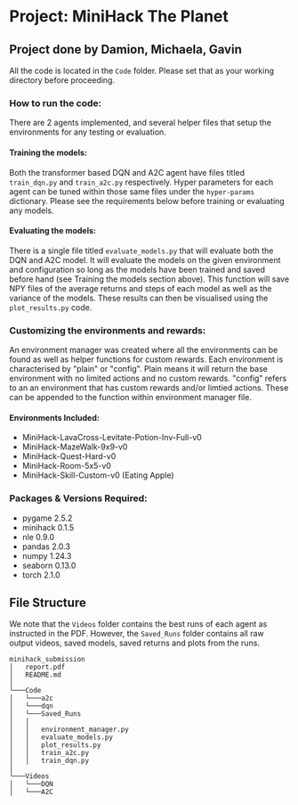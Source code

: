 # Project: MiniHack The Planet 
## Project done by Damion, Michaela, Gavin

All the code is located in the `Code` folder. Please set that as your working directory before proceeding. 

### How to run the code:
There are 2 agents implemented, and several helper files that setup the environments for any testing or evaluation. 

#### Training the models:
Both the transformer based DQN and A2C agent have files titled `train_dqn.py` and `train_a2c.py` respectively. Hyper parameters for each agent can be tuned within those same files under the `hyper-params` dictionary. Please see the requirements below before training or evaluating any models.

#### Evaluating the models:
There is a single file titled `evaluate_models.py` that will evaluate both the DQN and A2C model. It will evaluate the models on the given environment and configuration so long as the models have been trained and saved before hand (see Training the models section above). This function will save NPY files of the average returns and steps of each model as well as the variance of the models. These results can then be visualised using the `plot_results.py` code. 

### Customizing the environments and rewards:
An environment manager was created where all the environments can be found as well as helper functions for custom rewards. Each environment is characterised by "plain" or "config". Plain means it will return the base environment with no limited actions and no custom rewards. "config" refers to an an environment that has custom rewards and/or limtied actions. These can be appended to the function within environment manager file. 

#### Environments Included:  
 - MiniHack-LavaCross-Levitate-Potion-Inv-Full-v0 
 - MiniHack-MazeWalk-9x9-v0
 - MiniHack-Quest-Hard-v0
 - MiniHack-Room-5x5-v0
 - MiniHack-Skill-Custom-v0 (Eating Apple)


### Packages & Versions Required:  
 - pygame 2.5.2
 - minihack 0.1.5
 - nle 0.9.0
 - pandas 2.0.3
 - numpy 1.24.3
 - seaborn 0.13.0
 - torch 2.1.0

## File Structure  
We note that the `Videos` folder contains the best runs of each agent as instructed in the PDF. However, the `Saved_Runs` folder contains all raw output videos, saved models, saved returns and plots from the runs.

```
minihack_submission
│   report.pdf
│   README.md
│
└───Code
│   └───a2c
│   └───dqn
│   └───Saved_Runs
│   │
│   │   environment_manager.py
│   │   evaluate_models.py
│   │   plot_results.py
│   │   train_a2c.py
│   │   train_dqn.py
│   
└───Videos
│   └───DQN
│   └───A2C
```